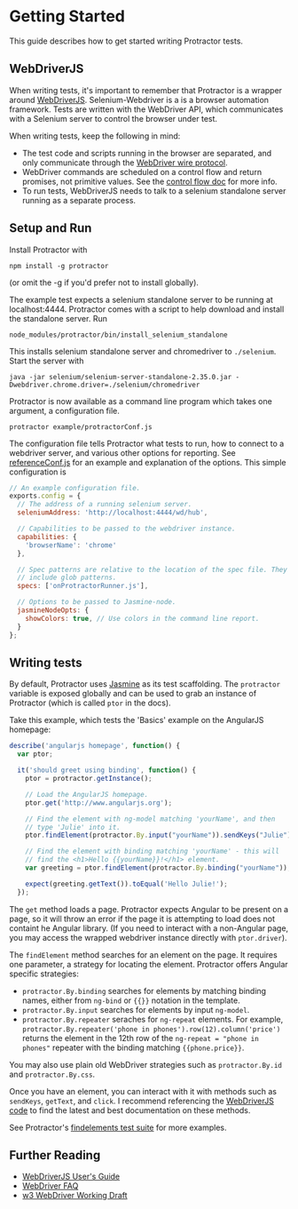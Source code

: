 Getting Started
===============

This guide describes how to get started writing Protractor tests.

WebDriverJS
-----------

When writing tests, it's important to remember that Protractor is a wrapper
around [WebDriverJS](https://code.google.com/p/selenium/wiki/WebDriverJs).
Selenium-Webdriver is a is a browser automation framework. Tests are written
with the WebDriver API, which communicates with a Selenium server to control
the browser under test.

When writing tests, keep the following in mind:

-  The test code and scripts running in the browser are separated, and only
   communicate through the [WebDriver wire protocol](https://code.google.com/p/selenium/wiki/JsonWireProtocol).
-  WebDriver commands are scheduled on a control flow and return promises, not
   primitive values. See the [control flow doc](/control-flow.md) for more
   info.
-  To run tests, WebDriverJS needs to talk to a selenium standalone server
   running as a separate process.

Setup and Run
-------------

Install Protractor with

    npm install -g protractor

(or omit the -g if you'd prefer not to install globally). 

The example test expects a selenium standalone server to be running at 
localhost:4444. Protractor comes with a script to help download and install
the standalone server. Run

    node_modules/protractor/bin/install_selenium_standalone

This installs selenium standalone server and chromedriver to `./selenium`. Start
the server with

    java -jar selenium/selenium-server-standalone-2.35.0.jar -Dwebdriver.chrome.driver=./selenium/chromedriver

Protractor is now available as a command line program which takes one argument,
a configuration file. 

    protractor example/protractorConf.js

The configuration file tells Protractor what tests to run, how to connect to a
webdriver server, and various other options for reporting. See
[referenceConf.js](https://github.com/angular/protractor/blob/master/referenceConf.js)
for an example and explanation of the options. This simple configuration is

```javascript
// An example configuration file.
exports.config = {
  // The address of a running selenium server.
  seleniumAddress: 'http://localhost:4444/wd/hub',

  // Capabilities to be passed to the webdriver instance.
  capabilities: {
    'browserName': 'chrome'
  },

  // Spec patterns are relative to the location of the spec file. They may
  // include glob patterns.
  specs: ['onProtractorRunner.js'],

  // Options to be passed to Jasmine-node.
  jasmineNodeOpts: {
    showColors: true, // Use colors in the command line report.
  }
};
```

Writing tests
-------------

By default, Protractor uses [Jasmine](http://pivotal.github.io/jasmine/) as its
test scaffolding. The `protractor` variable is exposed globally and can be used
to grab an instance of Protractor (which is called `ptor` in the docs). 

Take this example, which tests the 'Basics' example on the AngularJS homepage:

```javascript
describe('angularjs homepage', function() {
  var ptor;

  it('should greet using binding', function() {
    ptor = protractor.getInstance();

    // Load the AngularJS homepage.
    ptor.get('http://www.angularjs.org');

    // Find the element with ng-model matching 'yourName', and then
    // type 'Julie' into it.
    ptor.findElement(protractor.By.input("yourName")).sendKeys("Julie");

    // Find the element with binding matching 'yourName' - this will
    // find the <h1>Hello {{yourName}}!</h1> element.
    var greeting = ptor.findElement(protractor.By.binding("yourName"));

    expect(greeting.getText()).toEqual('Hello Julie!');
  });
```

The `get` method loads a page. Protractor expects Angular to be present on a
page, so it will throw an error if the page it is attempting to load does
not containt he Angular library. (If you need to interact with a non-Angular
page, you may access the wrapped webdriver instance directly with
`ptor.driver`).

The `findElement` method searches for an element on the page. It requires one
parameter, a strategy for locating the element. Protractor offers Angular
specific strategies:

-  `protractor.By.binding` searches for elements by matching binding names,
   either from `ng-bind` or `{{}}` notation in the template.
-  `protractor.By.input` searches for elements by input `ng-model`.
-  `protractor.By.repeater` seraches for `ng-repeat` elements. For example,
   `protractor.By.repeater('phone in phones').row(12).column('price')` returns
   the element in the 12th row of the `ng-repeat = "phone in phones"` repeater
   with the binding matching `{{phone.price}}`.

You may also use plain old WebDriver strategies such as `protractor.By.id` and
`protractor.By.css`.

Once you have an element, you can interact with it with methods such as
`sendKeys`, `getText`, and `click`. I recommend referencing the
[WebDriverJS code](https://code.google.com/p/selenium/source/browse/javascript/webdriver/webdriver.js)
to find the latest and best documentation on these methods.

See Protractor's [findelements test suite](https://github.com/angular/protractor/blob/master/spec/findelements_spec.js)
for more examples.

Further Reading
---------------

- [WebDriverJS User's Guide](https://code.google.com/p/selenium/wiki/WebDriverJs)
- [WebDriver FAQ](https://code.google.com/p/selenium/wiki/FrequentlyAskedQuestions)
- [w3 WebDriver Working Draft](http://www.w3.org/TR/webdriver/)
